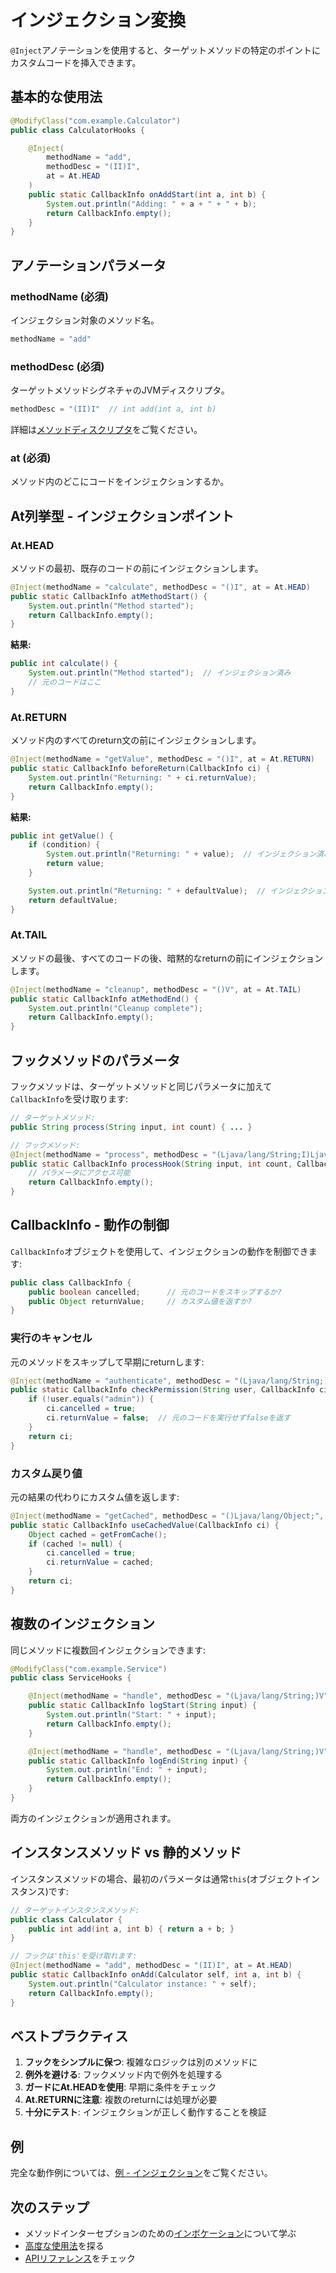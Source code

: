 # インジェクション変換

`@Inject`アノテーションを使用すると、ターゲットメソッドの特定のポイントにカスタムコードを挿入できます。

## 基本的な使用法

```java
@ModifyClass("com.example.Calculator")
public class CalculatorHooks {

    @Inject(
        methodName = "add",
        methodDesc = "(II)I",
        at = At.HEAD
    )
    public static CallbackInfo onAddStart(int a, int b) {
        System.out.println("Adding: " + a + " + " + b);
        return CallbackInfo.empty();
    }
}
```

## アノテーションパラメータ

### methodName (必須)
インジェクション対象のメソッド名。

```java
methodName = "add"
```

### methodDesc (必須)
ターゲットメソッドシグネチャのJVMディスクリプタ。

```java
methodDesc = "(II)I"  // int add(int a, int b)
```

詳細は[メソッドディスクリプタ](./bytecode-basics.md#method-descriptors-signatures)をご覧ください。

### at (必須)
メソッド内のどこにコードをインジェクションするか。

## At列挙型 - インジェクションポイント

### At.HEAD
メソッドの最初、既存のコードの前にインジェクションします。

```java
@Inject(methodName = "calculate", methodDesc = "()I", at = At.HEAD)
public static CallbackInfo atMethodStart() {
    System.out.println("Method started");
    return CallbackInfo.empty();
}
```

**結果:**
```java
public int calculate() {
    System.out.println("Method started");  // インジェクション済み
    // 元のコードはここ
}
```

### At.RETURN
メソッド内のすべてのreturn文の前にインジェクションします。

```java
@Inject(methodName = "getValue", methodDesc = "()I", at = At.RETURN)
public static CallbackInfo beforeReturn(CallbackInfo ci) {
    System.out.println("Returning: " + ci.returnValue);
    return CallbackInfo.empty();
}
```

**結果:**
```java
public int getValue() {
    if (condition) {
        System.out.println("Returning: " + value);  // インジェクション済み
        return value;
    }

    System.out.println("Returning: " + defaultValue);  // インジェクション済み
    return defaultValue;
}
```

### At.TAIL
メソッドの最後、すべてのコードの後、暗黙的なreturnの前にインジェクションします。

```java
@Inject(methodName = "cleanup", methodDesc = "()V", at = At.TAIL)
public static CallbackInfo atMethodEnd() {
    System.out.println("Cleanup complete");
    return CallbackInfo.empty();
}
```

## フックメソッドのパラメータ

フックメソッドは、ターゲットメソッドと同じパラメータに加えて`CallbackInfo`を受け取ります:

```java
// ターゲットメソッド:
public String process(String input, int count) { ... }

// フックメソッド:
@Inject(methodName = "process", methodDesc = "(Ljava/lang/String;I)Ljava/lang/String;", at = At.HEAD)
public static CallbackInfo processHook(String input, int count, CallbackInfo ci) {
    // パラメータにアクセス可能
    return CallbackInfo.empty();
}
```

## CallbackInfo - 動作の制御

`CallbackInfo`オブジェクトを使用して、インジェクションの動作を制御できます:

```java
public class CallbackInfo {
    public boolean cancelled;      // 元のコードをスキップするか?
    public Object returnValue;     // カスタム値を返すか?
}
```

### 実行のキャンセル

元のメソッドをスキップして早期にreturnします:

```java
@Inject(methodName = "authenticate", methodDesc = "(Ljava/lang/String;)Z", at = At.HEAD)
public static CallbackInfo checkPermission(String user, CallbackInfo ci) {
    if (!user.equals("admin")) {
        ci.cancelled = true;
        ci.returnValue = false;  // 元のコードを実行せずfalseを返す
    }
    return ci;
}
```

### カスタム戻り値

元の結果の代わりにカスタム値を返します:

```java
@Inject(methodName = "getCached", methodDesc = "()Ljava/lang/Object;", at = At.HEAD)
public static CallbackInfo useCachedValue(CallbackInfo ci) {
    Object cached = getFromCache();
    if (cached != null) {
        ci.cancelled = true;
        ci.returnValue = cached;
    }
    return ci;
}
```

## 複数のインジェクション

同じメソッドに複数回インジェクションできます:

```java
@ModifyClass("com.example.Service")
public class ServiceHooks {

    @Inject(methodName = "handle", methodDesc = "(Ljava/lang/String;)V", at = At.HEAD)
    public static CallbackInfo logStart(String input) {
        System.out.println("Start: " + input);
        return CallbackInfo.empty();
    }

    @Inject(methodName = "handle", methodDesc = "(Ljava/lang/String;)V", at = At.RETURN)
    public static CallbackInfo logEnd(String input) {
        System.out.println("End: " + input);
        return CallbackInfo.empty();
    }
}
```

両方のインジェクションが適用されます。

## インスタンスメソッド vs 静的メソッド

インスタンスメソッドの場合、最初のパラメータは通常`this`(オブジェクトインスタンス)です:

```java
// ターゲットインスタンスメソッド:
public class Calculator {
    public int add(int a, int b) { return a + b; }
}

// フックは'this'を受け取れます:
@Inject(methodName = "add", methodDesc = "(II)I", at = At.HEAD)
public static CallbackInfo onAdd(Calculator self, int a, int b) {
    System.out.println("Calculator instance: " + self);
    return CallbackInfo.empty();
}
```

## ベストプラクティス

1. **フックをシンプルに保つ**: 複雑なロジックは別のメソッドに
2. **例外を避ける**: フックメソッド内で例外を処理する
3. **ガードにAt.HEADを使用**: 早期に条件をチェック
4. **At.RETURNに注意**: 複数のreturnには処理が必要
5. **十分にテスト**: インジェクションが正しく動作することを検証

## 例

完全な動作例については、[例 - インジェクション](./examples-basic.md#inject-examples)をご覧ください。

## 次のステップ

- メソッドインターセプションのための[インボケーション](./invoke.md)について学ぶ
- [高度な使用法](./advanced-usage.md)を探る
- [APIリファレンス](./api-reference.md)をチェック
